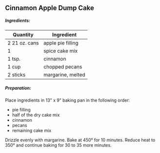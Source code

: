 
## Cinnamon Apple Dump Cake

##### Ingredients:

| Quantity      | Ingredient        |
|---------------|-------------------|
| 2 21 oz. cans | apple pie filling |
| 1             | spice cake mix    |
| 1 tsp.        | cinnamon          |
| 1 cup         | chopped pecans    |
| 2 sticks      | margarine, melted |

##### Preparation:
Place ingredients in 13" x 9" baking pan in the following order:
* pie filling
* half of the dry cake mix
* cinnamon
* pecans
* remaining cake mix

Drizzle evenly with margarine.  Bake at 450&deg; for 10 minutes. Reduce heat
to 350&deg; and continue baking for 30 to 35 more minutes.
